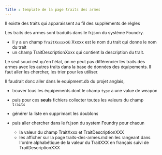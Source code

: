 ```yaml
---
Title : template de la page traits des armes
---
```

Il existe des traits qui apparaissent au fil des suppléments de règles

Les traits des armes sont traduits dans le fr.json du système Foundry.
- Il y a un champ `TraitXxxxx`où Xxxxx est le nom du trait qui donne le nom du trait
- un champ TraitDescriptionXxxx qui contient la description du trait.


Le seul souci est qu'en l'état, on ne peut pas différencier les traits des armes avec les autres traits dans la base de données des équipements. Il faut aller les chercher, les trier pour les utiliser.

Il faudrait donc aller dans le equipment.db du projet anglais, 
- trouver tous les équipements dont le champ `type` a une value de weapon
- puis pour ces **seuls** fichiers collecter toutes les valeurs du champ `traits`
- générer la liste en supprimant les doublons

- puis aller chercher dans le fr.json du system Foundry pour chacun 
    - la valeur du champ TraitXxxx et TraitDescriptionXXX 
    - les afficher sur la page traits-des-armes.md en les rangeant dans l'ordre alphabétique de la valeur du TraitXXX en français suivi de TraitDescriptionXXX
